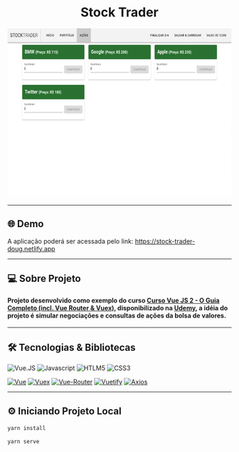<h1
  align="center"
>
  Stock Trader
</h1>

<p align="center">
  <img width="695" height="380" src="https://raw.githubusercontent.com/douglaswmartins/stock-trader/main/.github/1.png">
</p>

---

## 🌐 Demo

A aplicação poderá ser acessada pelo link: https://stock-trader-doug.netlify.app

---

## 💻 Sobre Projeto

#### Projeto desenvolvido como exemplo do curso [Curso Vue JS 2 - O Guia Completo (incl. Vue Router & Vuex)](https://www.udemy.com/course/vue-js-completo/), disponibilizado na [Udemy](https://www.udemy.com/), a idéia do projeto é simular negociações e consultas de ações da bolsa de valores.
---

## 🛠 Tecnologias & Bibliotecas

![Vue.JS](https://img.shields.io/badge/Vue.js-35495E?style=for-the-badge&logo=vue-dot-js)
![Javascript](https://img.shields.io/badge/Javascript-F7DF1E?style=for-the-badge&logo=javascript&logoColor=black)
![HTLM5](https://img.shields.io/badge/html5%20-%23E34F26.svg?&style=for-the-badge&logo=html5&logoColor=white)
![CSS3](https://img.shields.io/badge/css3%20-%231572B6.svg?&style=for-the-badge&logo=css3&logoColor=white)

[![Vue](https://img.shields.io/badge/vue-v2.6.11-3eaf7c)](https://vuejs.org/v2/guide/)
[![Vuex](https://img.shields.io/badge/vuex-v3.6.2-35495E)](https://vuex.vuejs.org/)
[![Vue-Router](https://img.shields.io/badge/vue_router-v3.2.0-35495E)](https://router.vuejs.org/guide/)
[![Vuetify](https://img.shields.io/badge/vuetify-v2.4.0-1867c0)](https://vuetifyjs.com/en/getting-started/installation/)
[![Axios](https://img.shields.io/badge/axios-v0.21.1-5a29e4)](https://axios-http.com/docs/intro)

---

## ⚙️ Iniciando Projeto Local

```
yarn install
```
```
yarn serve
```
